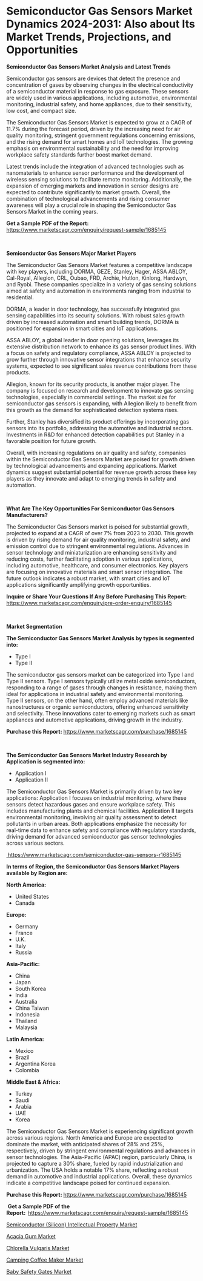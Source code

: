 <p><h1>Semiconductor Gas Sensors Market Dynamics 2024-2031: Also about Its Market Trends, Projections, and Opportunities</h1></p><p><strong>Semiconductor Gas Sensors Market Analysis and Latest Trends</strong></p>
<p><p>Semiconductor gas sensors are devices that detect the presence and concentration of gases by observing changes in the electrical conductivity of a semiconductor material in response to gas exposure. These sensors are widely used in various applications, including automotive, environmental monitoring, industrial safety, and home appliances, due to their sensitivity, low cost, and compact size.</p><p>The Semiconductor Gas Sensors Market is expected to grow at a CAGR of 11.7% during the forecast period, driven by the increasing need for air quality monitoring, stringent government regulations concerning emissions, and the rising demand for smart homes and IoT technologies. The growing emphasis on environmental sustainability and the need for improving workplace safety standards further boost market demand.</p><p>Latest trends include the integration of advanced technologies such as nanomaterials to enhance sensor performance and the development of wireless sensing solutions to facilitate remote monitoring. Additionally, the expansion of emerging markets and innovation in sensor designs are expected to contribute significantly to market growth. Overall, the combination of technological advancements and rising consumer awareness will play a crucial role in shaping the Semiconductor Gas Sensors Market in the coming years.</p></p>
<p><strong>Get a Sample PDF of the Report:&nbsp;</strong> <a href="https://www.marketscagr.com/enquiry/request-sample/1685145?utm_campaign=1564&utm_medium=2&utm_source=Github&utm_content=ia&utm_term=16102024&utm_id=semiconductor-gas-sensors">https://www.marketscagr.com/enquiry/request-sample/1685145</a></p>
<p>&nbsp;</p>
<p><strong>Semiconductor Gas Sensors Major Market Players</strong></p>
<p><p>The Semiconductor Gas Sensors Market features a competitive landscape with key players, including DORMA, GEZE, Stanley, Hager, ASSA ABLOY, Cal-Royal, Allegion, CRL, Oubao, FRD, Archie, Hutlon, Kinlong, Hardwyn, and Ryobi. These companies specialize in a variety of gas sensing solutions aimed at safety and automation in environments ranging from industrial to residential.</p><p>DORMA, a leader in door technology, has successfully integrated gas sensing capabilities into its security solutions. With robust sales growth driven by increased automation and smart building trends, DORMA is positioned for expansion in smart cities and IoT applications. </p><p>ASSA ABLOY, a global leader in door opening solutions, leverages its extensive distribution network to enhance its gas sensor product lines. With a focus on safety and regulatory compliance, ASSA ABLOY is projected to grow further through innovative sensor integrations that enhance security systems, expected to see significant sales revenue contributions from these products.</p><p>Allegion, known for its security products, is another major player. The company is focused on research and development to innovate gas sensing technologies, especially in commercial settings. The market size for semiconductor gas sensors is expanding, with Allegion likely to benefit from this growth as the demand for sophisticated detection systems rises.</p><p>Further, Stanley has diversified its product offerings by incorporating gas sensors into its portfolio, addressing the automotive and industrial sectors. Investments in R&D for enhanced detection capabilities put Stanley in a favorable position for future growth.</p><p>Overall, with increasing regulations on air quality and safety, companies within the Semiconductor Gas Sensors Market are poised for growth driven by technological advancements and expanding applications. Market dynamics suggest substantial potential for revenue growth across these key players as they innovate and adapt to emerging trends in safety and automation.</p></p>
<p>&nbsp;</p>
<p><strong>What Are The Key Opportunities For Semiconductor Gas Sensors Manufacturers?</strong></p>
<p><p>The Semiconductor Gas Sensors market is poised for substantial growth, projected to expand at a CAGR of over 7% from 2023 to 2030. This growth is driven by rising demand for air quality monitoring, industrial safety, and emission control due to stringent environmental regulations. Advances in sensor technology and miniaturization are enhancing sensitivity and reducing costs, further facilitating adoption in various applications, including automotive, healthcare, and consumer electronics. Key players are focusing on innovative materials and smart sensor integration. The future outlook indicates a robust market, with smart cities and IoT applications significantly amplifying growth opportunities.</p></p>
<p><strong>Inquire or Share Your Questions If Any Before Purchasing This Report:</strong> <a href="https://www.marketscagr.com/enquiry/pre-order-enquiry/1685145?utm_campaign=1564&utm_medium=2&utm_source=Github&utm_content=ia&utm_term=16102024&utm_id=semiconductor-gas-sensors">https://www.marketscagr.com/enquiry/pre-order-enquiry/1685145</a></p>
<p>&nbsp;</p>
<p><strong>Market Segmentation</strong></p>
<p><strong>The Semiconductor Gas Sensors Market Analysis by types is segmented into:</strong></p>
<p><ul><li>Type I</li><li>Type II</li></ul></p>
<p><p>The semiconductor gas sensors market can be categorized into Type I and Type II sensors. Type I sensors typically utilize metal oxide semiconductors, responding to a range of gases through changes in resistance, making them ideal for applications in industrial safety and environmental monitoring. Type II sensors, on the other hand, often employ advanced materials like nanostructures or organic semiconductors, offering enhanced sensitivity and selectivity. These innovations cater to emerging markets such as smart appliances and automotive applications, driving growth in the industry.</p></p>
<p><strong>Purchase this Report:&nbsp;</strong><a href="https://www.marketscagr.com/purchase/1685145?utm_campaign=1564&utm_medium=2&utm_source=Github&utm_content=ia&utm_term=16102024&utm_id=semiconductor-gas-sensors">https://www.marketscagr.com/purchase/1685145</a></p>
<p>&nbsp;</p>
<p><strong>The Semiconductor Gas Sensors Market Industry Research by Application is segmented into:</strong></p>
<p><ul><li>Application I</li><li>Application II</li></ul></p>
<p><p>The Semiconductor Gas Sensors Market is primarily driven by two key applications: Application I focuses on industrial monitoring, where these sensors detect hazardous gases and ensure workplace safety. This includes manufacturing plants and chemical facilities. Application II targets environmental monitoring, involving air quality assessment to detect pollutants in urban areas. Both applications emphasize the necessity for real-time data to enhance safety and compliance with regulatory standards, driving demand for advanced semiconductor gas sensor technologies across various sectors.</p></p>
<p><a href="https://www.marketscagr.com/semiconductor-gas-sensors-r1685145?utm_campaign=1564&utm_medium=2&utm_source=Github&utm_content=ia&utm_term=16102024&utm_id=semiconductor-gas-sensors">&nbsp;https://www.marketscagr.com/semiconductor-gas-sensors-r1685145</a></p>
<p><strong>In terms of Region, the Semiconductor Gas Sensors Market Players available by Region are:</strong></p>
<p>
    <p> <strong> North America: </strong>
        <ul>
            <li>United States</li>
            <li>Canada</li>
        </ul>
        </p> 
    <p> <strong> Europe: </strong>
        <ul>
            <li>Germany</li>
            <li>France</li>
            <li>U.K.</li>
            <li>Italy</li>
            <li>Russia</li>
        </ul>
        </p> 
    <p> <strong> Asia-Pacific: </strong>
        <ul>
            <li>China</li>
            <li>Japan</li>
            <li>South Korea</li>
            <li>India</li>
            <li>Australia</li>
            <li>China Taiwan</li>
            <li>Indonesia</li>
            <li>Thailand</li>
            <li>Malaysia</li>
        </ul>
        </p> 
    <p> <strong> Latin America: </strong>
        <ul>
            <li>Mexico</li>
            <li>Brazil</li>
            <li>Argentina Korea</li>
            <li>Colombia</li>
        </ul>
        </p> 
    <p> <strong> Middle East & Africa: </strong>
        <ul>
            <li>Turkey</li>
            <li>Saudi</li>
            <li>Arabia</li>
            <li>UAE</li>
            <li>Korea</li>
        </ul>
    </p>
    </p>
<p><p>The Semiconductor Gas Sensors Market is experiencing significant growth across various regions. North America and Europe are expected to dominate the market, with anticipated shares of 28% and 25%, respectively, driven by stringent environmental regulations and advances in sensor technologies. The Asia-Pacific (APAC) region, particularly China, is projected to capture a 30% share, fueled by rapid industrialization and urbanization. The USA holds a notable 17% share, reflecting a robust demand in automotive and industrial applications. Overall, these dynamics indicate a competitive landscape poised for continued expansion.</p></p>
<p><strong>Purchase this Report: </strong><a href="https://www.marketscagr.com/purchase/1685145?utm_campaign=1564&utm_medium=2&utm_source=Github&utm_content=ia&utm_term=16102024&utm_id=semiconductor-gas-sensors">https://www.marketscagr.com/purchase/1685145</a></p>
<p>&nbsp;<strong>Get a Sample PDF of the Report:&nbsp;&nbsp;</strong><a href="https://www.marketscagr.com/enquiry/request-sample/1685145?utm_campaign=1564&utm_medium=2&utm_source=Github&utm_content=ia&utm_term=16102024&utm_id=semiconductor-gas-sensors">https://www.marketscagr.com/enquiry/request-sample/1685145</a></p>
<p><strong></strong></p>
<p><p><a href="https://www.linkedin.com/pulse/analyzing-semiconductor-silicon-intellectual-property-market-gl6ne?trk=public_post_embed_feed-article-content&utm_campaign=1564&utm_medium=2&utm_source=Github&utm_content=ia&utm_term=16102024&utm_id=semiconductor-gas-sensors">Semiconductor (Silicon) Intellectual Property Market</a></p><p><a href="https://www.linkedin.com/pulse/global-perspectives-acacia-gum-market-trends-forecast-2024--umrff?utm_campaign=1564&utm_medium=2&utm_source=Github&utm_content=ia&utm_term=16102024&utm_id=semiconductor-gas-sensors">Acacia Gum Market</a></p><p><a href="https://www.linkedin.com/pulse/emerging-chlorella-vulgaris-market-opportunities-analysis-gsxhe?trk=public_post_embed_feed-article-content&utm_campaign=1564&utm_medium=2&utm_source=Github&utm_content=ia&utm_term=16102024&utm_id=semiconductor-gas-sensors">Chlorella Vulgaris Market</a></p><p><a href="https://www.linkedin.com/pulse/camping-coffee-maker-market-industry-landscape-growth-trajectories-ng2lf?utm_campaign=1564&utm_medium=2&utm_source=Github&utm_content=ia&utm_term=16102024&utm_id=semiconductor-gas-sensors">Camping Coffee Maker Market</a></p><p><a href="https://github.com/DixieGrimes/Market-Research-Report-List-1/blob/main/baby-safety-gates-market.md?utm_campaign=1564&utm_medium=2&utm_source=Github&utm_content=ia&utm_term=16102024&utm_id=semiconductor-gas-sensors">Baby Safety Gates Market</a></p></p>